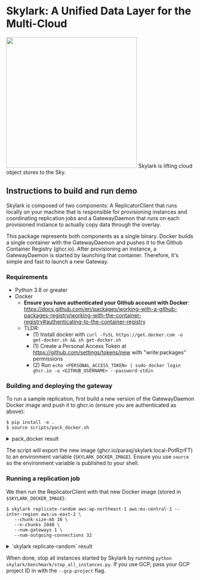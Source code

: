 # Skylark: A Unified Data Layer for the Multi-Cloud

<img src="https://gist.githubusercontent.com/parasj/d67e6e161ea1329d4509c69bc3325dcb/raw/232009efdeb8620d2acb91aec111dedf98fdae18/skylark.jpg" width="350px">
Skylark is lifting cloud object stores to the Sky.

## Instructions to build and run demo
Skylark is composed of two components: A ReplicatorClient that runs locally on your machine that is responsible for provisioning instances and coordinating replication jobs and a GatewayDaemon that runs on each provisioned instance to actually copy data through the overlay.

This package represents both components as a single binary. Docker builds a single container with the GatewayDaemon and pushes it to the Github Container Registry (ghcr.io). After provisioning an instance, a GatewayDaemon is started by launching that container. Therefore, it's simple and fast to launch a new Gateway.

### Requirements
* Python 3.8 or greater
* Docker
    * **Ensure you have authenticated your Github account with Docker**: https://docs.github.com/en/packages/working-with-a-github-packages-registry/working-with-the-container-registry#authenticating-to-the-container-registry
    * TLDR:
        * (1) Install docker with `curl -fsSL https://get.docker.com -o get-docker.sh && sh get-docker.sh`
        * (1) Create a Personal Access Token at https://github.com/settings/tokens/new with "write:packages" permissions
        * (2) Run `echo <PERSONAL_ACCESS_TOKEN> | sudo docker login ghcr.io -u <GITHUB_USERNAME> --password-stdin`

### Building and deploying the gateway
To run a sample replication, first build a new version of the GatewayDaemon Docker image and push it to ghcr.io (ensure you are authenticated as above):

```
$ pip install -e .
$ source scripts/pack_docker.sh
```
<details>
<summary>pack_docker result</summary>
<br>

```
$ pip install -e .
$ source scripts/pack_docker.sh
Building docker image
[+] Building 0.0s (2/2) FINISHED
 => [internal] load build definition from Dockerfile                                                                                               0.0s
 => => transferring dockerfile: 2B                                                                                                                 0.0s
 => [internal] load .dockerignore                                                                                                                  0.0s
 => => transferring context: 2B                                                                                                                    0.0s
failed to solve with frontend dockerfile.v0: failed to read dockerfile: open /var/lib/docker/tmp/buildkit-mount683951637/Dockerfile: no such file or directory
Uploading docker image to ghcr.io/parasj/skylark:local-PotRzrFT
The push refers to repository [ghcr.io/parasj/skylark]
20d2ed8618ca: Layer already exists
1c4146875228: Layer already exists
1f4f7ac2f199: Layer already exists
d1e36ec88afa: Layer already exists
824bf068fd3d: Layer already exists
local-PotRzrFT: digest: sha256:f412e376290d5a7bad28aca57ce9ffcf579e8dd7db3f4d6fb68ceae829d0a6b2 size: 1371
Deleted build cache objects:
tltkismwtov5n8zokghil1py9
u0e2ymhmv64oriiq66ibepn63

Total reclaimed space: 0B
SKYLARK_DOCKER_IMAGE=ghcr.io/parasj/skylark:local-PotRzrFT
```

</details>

The script will export the new image (ghcr.io/parasj/skylark:local-PotRzrFT) to an environment variable (`SKYLARK_DOCKER_IMAGE`). Ensure you use `source` so the environment variable is published to your shell.

### Running a replication job
We then run the ReplicatorClient with that new Docker image (stored in `$SKYLARK_DOCKER_IMAGE`):
```
$ skylark replicate-random aws:ap-northeast-1 aws:eu-central-1 --inter-region aws:us-east-2 \
   --chunk-size-mb 16 \
   --n-chunks 2048 \
   --num-gateways 1 \
   --num-outgoing-connections 32
```
<details>
<summary>`skylark replicate-random` result</summary>
<br>
 
```
$ skylark replicate-random aws:ap-northeast-1 aws:eu-central-1 --inter-region aws:us-east-2 --chunk-size-mb 16 --n-chunks 2048 --num-gateways 1 --num-outgoing-connections 32
2022-01-11 21:40:03.858 | DEBUG    | skylark.utils.utils:__exit__:24 - Cloud SSH key initialization: 5.63s
2022-01-11 21:40:09.653 | DEBUG    | skylark.utils.utils:__exit__:24 - Provisioning instances and waiting to boot: 0.00s
2022-01-11 21:40:09.654 | DEBUG    | skylark.compute.server:start_gateway:181 - Starting gateway aws:ap-northeast-1:i-0431a91c9fef9e10e: Installing docker
2022-01-11 21:40:09.654 | DEBUG    | skylark.compute.server:start_gateway:181 - Starting gateway aws:us-east-2:i-0351c4b3383c0e800: Installing docker
2022-01-11 21:40:09.660 | DEBUG    | skylark.compute.server:start_gateway:181 - Starting gateway aws:eu-central-1:i-065b5ef5536481277: Installing docker
2022-01-11 21:40:20.085 | DEBUG    | skylark.compute.server:start_gateway:197 - Starting gateway aws:eu-central-1:i-065b5ef5536481277: Starting monitoring
2022-01-11 21:40:20.355 | DEBUG    | skylark.compute.server:start_gateway:204 - Starting gateway aws:eu-central-1:i-065b5ef5536481277: Pulling docker image
2022-01-11 21:40:20.682 | DEBUG    | skylark.compute.server:start_gateway:197 - Starting gateway aws:ap-northeast-1:i-0431a91c9fef9e10e: Starting monitoring
2022-01-11 21:40:21.117 | DEBUG    | skylark.compute.server:start_gateway:204 - Starting gateway aws:ap-northeast-1:i-0431a91c9fef9e10e: Pulling docker image
2022-01-11 21:40:21.282 | DEBUG    | skylark.compute.server:start_gateway:197 - Starting gateway aws:us-east-2:i-0351c4b3383c0e800: Starting monitoring
2022-01-11 21:40:21.317 | DEBUG    | skylark.compute.server:start_gateway:204 - Starting gateway aws:us-east-2:i-0351c4b3383c0e800: Pulling docker image
2022-01-11 21:40:21.705 | DEBUG    | skylark.compute.server:start_gateway:209 - Starting gateway aws:us-east-2:i-0351c4b3383c0e800: Starting gateway container ghcr.io/parasj/skylark:local-bcf7dad82ea5d2fb7aba5729c03516af
2022-01-11 21:40:25.917 | DEBUG    | skylark.compute.server:start_gateway:209 - Starting gateway aws:eu-central-1:i-065b5ef5536481277: Starting gateway container ghcr.io/parasj/skylark:local-bcf7dad82ea5d2fb7aba5729c03516af
2022-01-11 21:40:27.717 | DEBUG    | skylark.compute.server:start_gateway:209 - Starting gateway aws:ap-northeast-1:i-0431a91c9fef9e10e: Starting gateway container ghcr.io/parasj/skylark:local-bcf7dad82ea5d2fb7aba5729c03516af
2022-01-11 21:40:31.844 | DEBUG    | skylark.utils.utils:__exit__:24 - Install gateway package on instances: 22.19s
2022-01-11 21:40:31.844 | INFO     | skylark.cli.cli:replicate_random:103 - Provisioned path aws:ap-northeast-1 -> aws:us-east-2 -> aws:eu-central-1
2022-01-11 21:40:31.844 | INFO     | skylark.cli.cli:replicate_random:105 - 	[aws:ap-northeast-1] http://18.183.44.196:8888/container/9b60878e4de3
2022-01-11 21:40:31.844 | INFO     | skylark.cli.cli:replicate_random:105 - 	[aws:us-east-2] http://3.15.39.236:8888/container/7e2f9bb71579
2022-01-11 21:40:31.844 | INFO     | skylark.cli.cli:replicate_random:105 - 	[aws:eu-central-1] http://18.193.115.24:8888/container/9e611399792b
2022-01-11 21:40:31.867 | DEBUG    | skylark.utils.utils:__exit__:24 - Building chunk requests: 0.02s
2022-01-11 21:40:31.867 | DEBUG    | skylark.replicate.replicator_client:run_replication_plan:239 - Sending 2048 chunk requests to 18.183.44.196
2022-01-11 21:40:35.576 | INFO     | skylark.cli.cli:replicate_random:118 - 32.00GByte replication job launched
2022-01-11 21:40:40.211 | DEBUG    | skylark.replicate.replicator_client:monitor_transfer:323 - 0/2048 chunks completed (0.00GB out of 32.00GB) at average throughput 0.00Gbit/s
2022-01-11 21:40:45.858 | DEBUG    | skylark.replicate.replicator_client:monitor_transfer:323 - 106/2048 chunks completed (1.66GB out of 32.00GB) at average throughput 1.36Gbit/s
2022-01-11 21:40:52.039 | DEBUG    | skylark.replicate.replicator_client:monitor_transfer:323 - 251/2048 chunks completed (3.92GB out of 32.00GB) at average throughput 2.00Gbit/s
2022-01-11 21:40:59.069 | DEBUG    | skylark.replicate.replicator_client:monitor_transfer:323 - 416/2048 chunks completed (6.50GB out of 32.00GB) at average throughput 2.30Gbit/s
2022-01-11 21:41:06.262 | DEBUG    | skylark.replicate.replicator_client:monitor_transfer:323 - 575/2048 chunks completed (8.98GB out of 32.00GB) at average throughput 2.43Gbit/s
2022-01-11 21:41:14.361 | DEBUG    | skylark.replicate.replicator_client:monitor_transfer:323 - 756/2048 chunks completed (11.81GB out of 32.00GB) at average throughput 2.50Gbit/s
2022-01-11 21:41:21.962 | DEBUG    | skylark.replicate.replicator_client:monitor_transfer:323 - 919/2048 chunks completed (14.36GB out of 32.00GB) at average throughput 2.53Gbit/s
2022-01-11 21:41:29.723 | DEBUG    | skylark.replicate.replicator_client:monitor_transfer:323 - 1095/2048 chunks completed (17.11GB out of 32.00GB) at average throughput 2.57Gbit/s
2022-01-11 21:41:38.233 | DEBUG    | skylark.replicate.replicator_client:monitor_transfer:323 - 1278/2048 chunks completed (19.97GB out of 32.00GB) at average throughput 2.59Gbit/s
2022-01-11 21:41:47.004 | DEBUG    | skylark.replicate.replicator_client:monitor_transfer:323 - 1473/2048 chunks completed (23.02GB out of 32.00GB) at average throughput 2.62Gbit/s
2022-01-11 21:41:56.556 | DEBUG    | skylark.replicate.replicator_client:monitor_transfer:323 - 1691/2048 chunks completed (26.42GB out of 32.00GB) at average throughput 2.64Gbit/s
2022-01-11 21:42:06.441 | DEBUG    | skylark.replicate.replicator_client:monitor_transfer:323 - 1901/2048 chunks completed (29.70GB out of 32.00GB) at average throughput 2.66Gbit/s
2022-01-11 21:42:23.727 | WARNING  | skylark.replicate.replicator_client:deprovision_gateway_instance:167 - Deprovisioning gateway skylark-aws-ce59f572adbc4cc99f8722c602941dde
2022-01-11 21:42:24.098 | WARNING  | skylark.replicate.replicator_client:deprovision_gateway_instance:167 - Deprovisioning gateway skylark-aws-093c86ccc4f74099b1b022d77de7aace
2022-01-11 21:42:24.293 | WARNING  | skylark.replicate.replicator_client:deprovision_gateway_instance:167 - Deprovisioning gateway skylark-aws-4c09ffd30a87436184bc9674ee79e410

{"total_runtime_s": 97.996321, "throughput_gbits": 2.6123429674467067, "monitor_status": "completed", "success": true}
```

</details>

When done, stop all instances started by Skylark by running `python skylark/benchmark/stop_all_instances.py`. If you use GCP, pass your GCP project ID in with the `--gcp-project` flag.
